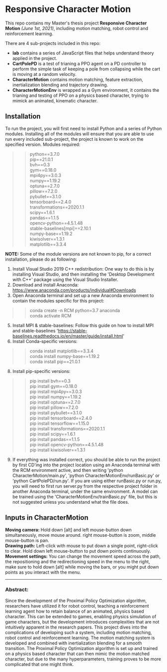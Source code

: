 # Responsive Character Motion
This repo contains my Master's thesis project <b>Responsive Character Motion</b> <i>(June 1st, 2021)</i>, including motion matching, robot control and reinforcement learning.

There are 4 sub-projects included in this repo:
- <b>lab</b> contains a series of JavaScript files that helps understand theory applied in the project.
- <b>CartPolePD</b> is a test of trianing a PPO agent on a PD controller to perform the simple task of keeping a pole from collapsing while the cart is moving at a random velocity.
- <b>CharacterMotion</b> contains motion matching, feature extraction, inertialization blending and trajectory drawing.
- <b>CharacterMotionEnv</b> is wrapped as a Gym environment, it contains the trianing and testing of PPO on a physics based character, trying to mimick an animated, kinematic character.

<h2>Installation</h2>
To run the project, you will first need to install Python and a series of Python modules. Installing all of the modules will ensure that you are able to use run every included sub-project, the project is known to work on the specified version. Modules required:

>>python==3.7.0\
>>pip==21.0.1\
>>bvh==0.3\
>>gym==0.18.0\
>>mpi4py==3.0.3\
>>numpy==1.19.2\
>>optuna==2.7.0\
>>pillow==7.2.0\
>>pybullet==3.1.0\
>>tensorboard==2.4.0\
>>transformations==2020.1.1\
>>scipy==1.6.1\
>>pandas==1.1.5\
>>opencv-python==4.5.1.48\
>>stable-baselines[mpi]==2.10.1\
>>numpy-base==1.19.2\
>>kiwisolver==1.3.1\
>>matplotlib==3.3.4

<b>NOTE:</b> Some of the module versions are not known to pip, for a correct installation, please do as following:
1. Install Visual Studio 2019 C++ redistribution: One way to do this is by installing Visual Studio, and then installing the 'Desktop Development with C++' package using the Visual Studio Installer.
2. Download and install Anaconda: https://www.anaconda.com/products/individual#Downloads
3. Open Anaconda terminal and set up a new Anaconda environment to contain the modules specific for this project:
>>conda create -n RCM python=3.7 anaconda\
>>conda activate RCM
5. Install MPI & stable-baselines: Follow this guide on how to install MPI and stable-baselines 'https://stable-baselines.readthedocs.io/en/master/guide/install.html'
7. Install Conda-specific versions:
>>conda install matplotlib==3.3.4\
>>conda install numpy-base==1.19.2\
>>conda install pip==21.0.1
8. Install pip-specific versions:
>>pip install bvh==0.3\
>>pip install gym==0.18.0\
>>pip install mpi4py==3.0.3\
>>pip install numpy==1.19.2\
>>pip install optuna==2.7.0\
>>pip install pillow==7.2.0\
>>pip install pybullet==3.1.0\
>>pip install tensorboard==2.4.0\
>>pip install tensorflow==1.15.0\
>>pip install transformations==2020.1.1\
>>pip install scipy==1.6.1\
>>pip install pandas==1.1.5\
>>pip install opencv-python==4.5.1.48\
>>pip install kiwisolver==1.3.1
9. If everything was installed correct, you should be able to run the project by first CD'ing into the project location using an Anaconda terminal with the RCM environment active, and then writing 'python CharacterMotion/main.py', 'python CharacterMotionEnv/runBasic.py' or 'python CartPolePD/run.py'. If you are using either runBasic.py or run.py, you will need to first run server.py from the respective project folder in another Anaconda terminal, under the same environment. A model can be trained using the 'CharacterMotionEnv/trainBasic.py' file, but this is not suggested unless you understand what the file does.

<h2>Inputs in CharacterMotion</h2>
<b>Moving camera:</b> Hold down [alt] and left mouse-button down simultaneously, move mouse around. right mouse-button is zoom, middle mouse-button is pan.<br/>
<b>Drawing path:</b> Left-click with mouse to put down a single point, right-click to clear. Hold down left mouse-button to put down points continuously.<br/>
<b>Movement settings:</b> You can change the movement speed across the path, the repositioning and the redirectioning speed in the menu to the right, make sure to hold down [alt] while moving the bars, or you might put down points as you interact with the menu.<br/>

----------------------------------------------------------------------------------------------------------------------------------------------------------------

<h3>Abstract:</h3>

Since the development of the Proximal Policy Optimization algorithm, researchers have utilized it for robot control, teaching a reinforcement learning agent how to retain balance of an animated, physics based character. This can be extended to games, enabling physics simulation of game characters, but the development introduces complexities that are not intuitively apparent in the research papers. This project dives into the complications of developing such a system, including motion matching, robot control and reinforcement learning. The motion matching system is developed and combined with inertialization blending for a smooth transition. The Proximal Policy Optimization algorithm is set up and trained on a physics based character that can then mimic the motion matched character, but due to the many hyperparameters, training proves to be more complicated that one might think.
